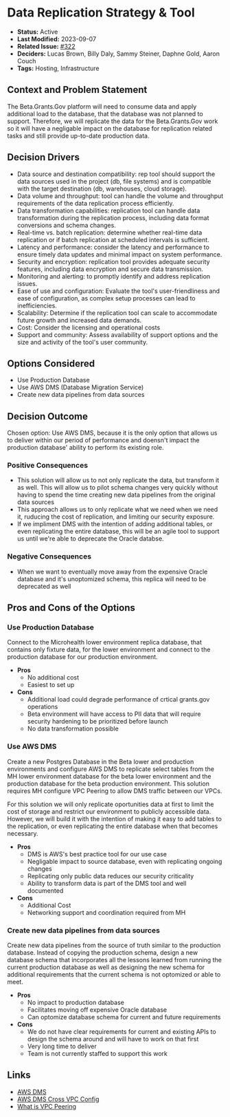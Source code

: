 # Data Replication Strategy & Tool

- **Status:** Active
- **Last Modified:** 2023-09-07
- **Related Issue:** [#322](https://github.com/HHS/grants-equity/issues/322)
- **Deciders:** Lucas Brown, Billy Daly, Sammy Steiner, Daphne Gold, Aaron Couch
- **Tags:** Hosting, Infrastructure

## Context and Problem Statement

The Beta.Grants.Gov platform will need to consume data and apply additional load to the database, that the database was not planned to support. Therefore, we will replicate the data for the Beta.Grants.Gov work so it will have a negligable impact on the database for replication related tasks and still provide up-to-date production data.

## Decision Drivers <!-- RECOMMENDED -->

- Data source and destination compatibility: rep tool should support the data sources used in the project (db, file systems) and is compatible with the target destination (db, warehouses, cloud storage).
- Data volume and throughput: tool can handle the volume and throughput requirements of the data replication process efficiently.
- Data transformation capabilities: replication tool can handle data transformation during the replication process, including data format conversions and schema changes.
- Real-time vs. batch replication: determine whether real-time data replication or if batch replication at scheduled intervals is sufficient.
- Latency and performance: consider the latency and performance to ensure timely data updates and minimal impact on system performance.
- Security and encryption: replication tool provides adequate security features, including data encryption and secure data transmission.
- Monitoring and alerting: to promptly identify and address replication issues.
- Ease of use and configuration: Evaluate the tool's user-friendliness and ease of configuration, as complex setup processes can lead to inefficiencies.
- Scalability: Determine if the replication tool can scale to accommodate future growth and increased data demands.
- Cost: Consider the licensing and operational costs
- Support and community: Assess availability of support options and the size and activity of the tool's user community.

## Options Considered

- Use Production Database
- Use AWS DMS (Database Migration Service)
- Create new data pipelines from data sources

## Decision Outcome <!-- REQUIRED -->

Chosen option: Use AWS DMS, because it is the only option that allows us to deliver within our period of performance and doensn't impact the production database' ability to perform its existing role.

### Positive Consequences <!-- OPTIONAL -->

- This solution will allow us to not only replicate the data, but transform it as well. This will allow us to pilot schema changes very quickly without having to spend the time creating new data pipelines from the original data sources
- This approach allows us to only replicate what we need when we need it, ruducing the cost of replication, and limiting our security exposure.
- If we impliment DMS with the intention of adding additional tables, or even replicating the entire database, this will be an agile tool to support us until we're able to deprecate the Oracle databse.

### Negative Consequences <!-- OPTIONAL -->

- When we want to eventually move away from the expensive Oracle database and it's unoptomized schema, this replica will need to be deprecated as well

## Pros and Cons of the Options <!-- OPTIONAL -->

### Use Production Database

Connect to the Microhealth lower environment replica database, that contains only fixture data, for the lower environment and connect to the production database for our production environment.

- **Pros**
  - No additional cost
  - Easiest to set up
- **Cons**
  - Additional load could degrade performance of crtical grants.gov operations
  - Beta environment will have access to PII data that will require security hardening to be prioritized before launch
  - No data transformation possible

### Use AWS DMS

Create a new Postgres Database in the Beta lower and production environments and configure AWS DMS to replicate select tables from the MH lower environment database for the beta lower environment and the production database for the beta production environment. This solution requires MH configure VPC Peering to allow DMS traffic between our VPCs.

For this solution we will only replicate oportunities data at first to limit the cost of storage and restrict our environment to publicly accessible data. However, we will build it with the intention of making it easy to add tables to the replication, or even replicating the entire database when that becomes necessary.

- **Pros**
  - DMS is AWS's best practice tool for our use case
  - Negligable impact to source database, even with replicating ongoing changes
  - Replicating only public data reduces our security criticality
  - Ability to transform data is part of the DMS tool and well documented
- **Cons**
  - Additional Cost
  - Networking support and coordination required from MH

### Create new data pipelines from data sources

Create new data pipelines from the source of truth similar to the production database. Instead of copying the production schema, design a new database schema that incorporates all the lessons learned from running the current production database as well as designing the new schema for additional requirements that the current schema is not optomized or able to meet.

- **Pros**
  - No impact to production database
  - Facilitates moving off expensive Oracle database
  - Can optomize database schema for current and future requirements
- **Cons**
  - We do not have clear requirements for current and existing APIs to design the schema around and will have to work on that first
  - Very long time to deliver
  - Team is not currently staffed to support this work


## Links <!-- OPTIONAL -->

- [AWS DMS](https://aws.amazon.com/dms/)
- [AWS DMS Cross VPC Config](https://docs.aws.amazon.com/dms/latest/userguide/CHAP_ReplicationInstance.VPC.html#CHAP_ReplicationInstance.VPC.Configurations.ScenarioVPCPeer)
- [What is VPC Peering](https://docs.aws.amazon.com/vpc/latest/peering/what-is-vpc-peering.html)
